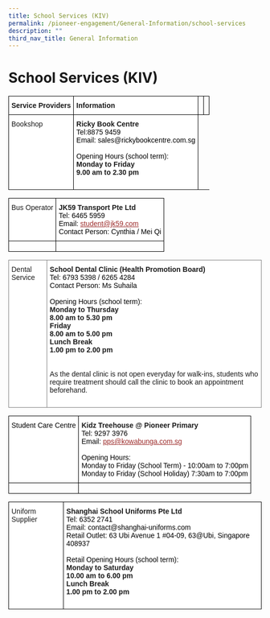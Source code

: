 ```yaml
---
title: School Services (KIV)
permalink: /pioneer-engagement/General-Information/school-services
description: ""
third_nav_title: General Information
---
```

# School Services (KIV)

<style type="text/css">
.tg  {border-collapse:collapse;border-spacing:0;}
.tg td{border-color:black;border-style:solid;border-width:1px;font-family:Arial, sans-serif;font-size:14px;
  overflow:hidden;padding:10px 5px;word-break:normal;}
.tg th{border-color:black;border-style:solid;border-width:1px;font-family:Arial, sans-serif;font-size:14px;
  font-weight:normal;overflow:hidden;padding:10px 5px;word-break:normal;}
.tg .tg-dgl5{background-color:#FFF;font-weight:bold;text-align:left;vertical-align:top}
.tg .tg-0lax{text-align:left;vertical-align:top}
.tg .tg-ktyi{background-color:#FFF;text-align:left;vertical-align:top}
</style>
<table class="tg">
<thead>
  <tr>
    <th class="tg-dgl5">Service Providers</th>
    <th class="tg-dgl5">Information</th>
    <th class="tg-0lax"></th>
    <th class="tg-0lax"></th>
  </tr>
</thead>
<tbody>
  <tr>
    <td class="tg-ktyi">Bookshop</td>
    <td class="tg-dgl5">Ricky Book Centre<br><span style="font-weight:300;color:#000">Tel:8875 9459</span><br><span style="font-weight:300;color:#000">Email: sales@rickybookcentre.com.sg</span><br><br><span style="font-weight:300;color:#000">Opening Hours (school term):</span><br>Monday to Friday<br>9.00 am to 2.30 pm<br><span style="font-weight:300;color:#000">&nbsp;&nbsp;&nbsp;&nbsp;&nbsp;&nbsp;&nbsp;&nbsp;&nbsp;&nbsp;&nbsp;&nbsp;&nbsp;&nbsp;&nbsp;&nbsp;&nbsp;&nbsp;&nbsp;&nbsp;&nbsp;&nbsp;&nbsp;&nbsp;&nbsp;&nbsp;&nbsp;&nbsp;&nbsp;&nbsp;</span></td>
    
  </tr>
  <tr>
  </tr>
</tbody>
</table>

<style type="text/css">
.tg  {border-collapse:collapse;border-spacing:0;}
.tg td{border-color:black;border-style:solid;border-width:1px;font-family:Arial, sans-serif;font-size:14px;
  overflow:hidden;padding:10px 5px;word-break:normal;}
.tg th{border-color:black;border-style:solid;border-width:1px;font-family:Arial, sans-serif;font-size:14px;
  font-weight:normal;overflow:hidden;padding:10px 5px;word-break:normal;}
.tg .tg-ktyi{background-color:#FFF;text-align:left;vertical-align:top}
.tg .tg-dgl5{background-color:#FFF;font-weight:bold;text-align:left;vertical-align:top}
.tg .tg-0lax{text-align:left;vertical-align:top}
</style>
<table class="tg">
<thead>
  <tr>
    <th class="tg-ktyi">Bus Operator</th>
    <th class="tg-dgl5">JK59 Transport Pte Ltd<br><span style="font-weight:300;color:#000">Tel: 6465 5959</span><br><span style="font-weight:300;color:#000">Email:</span> <a href="mailto:student@jk59.com"><span style="font-weight:400;text-decoration:underline;color:#9C2B2A">student@jk59.com</span></a><br><span style="font-weight:300;color:#000">Contact Person: Cynthia / Mei Qi</span></th>
  </tr>
</thead>
<tbody>
  <tr>
    <td class="tg-0lax"></td>
    <td class="tg-0lax"></td>
  </tr>
</tbody>
</table>

<style type="text/css">
.tg  {border-collapse:collapse;border-spacing:0;}
.tg td{border-color:black;border-style:solid;border-width:1px;font-family:Arial, sans-serif;font-size:14px;
  overflow:hidden;padding:10px 5px;word-break:normal;}
.tg th{border-color:black;border-style:solid;border-width:1px;font-family:Arial, sans-serif;font-size:14px;
  font-weight:normal;overflow:hidden;padding:10px 5px;word-break:normal;}
.tg .tg-jxgv{background-color:#FFF;border-color:inherit;text-align:left;vertical-align:top}
.tg .tg-pdeq{background-color:#FFF;border-color:inherit;font-weight:bold;text-align:left;vertical-align:top}
</style>
<table class="tg">
<thead>
  <tr>
    <td class="tg-jxgv">Dental Service</td>
    <td class="tg-pdeq">School Dental Clinic (Health Promotion Board)<br><span style="font-weight:300;color:#000">Tel: 6793 5398 / 6265 4284</span><br><span style="font-weight:300;color:#000">Contact Person: Ms Suhaila</span><br><br><span style="font-weight:300;color:#000">Opening Hours (school term):</span><br>Monday to Thursday<br>8.00 am to 5.30 pm<br>Friday<br>8.00 am to 5.00 pm <br>Lunch Break<br>1.00 pm to 2.00 pm<br><br><br><span style="font-weight:400;font-style:normal">As the dental clinic is not open everyday for walk-ins, students who require treatment should call the clinic to book an appointment beforehand.</span><br><br><span style="font-weight:300;color:#000">                              </span></td>
  </tr>
</thead>
</table>
<style type="text/css">
.tg  {border-collapse:collapse;border-spacing:0;}
.tg td{border-color:black;border-style:solid;border-width:1px;font-family:Arial, sans-serif;font-size:14px;
  overflow:hidden;padding:10px 5px;word-break:normal;}
.tg th{border-color:black;border-style:solid;border-width:1px;font-family:Arial, sans-serif;font-size:14px;
  font-weight:normal;overflow:hidden;padding:10px 5px;word-break:normal;}
.tg .tg-ktyi{background-color:#FFF;text-align:left;vertical-align:top}
.tg .tg-dgl5{background-color:#FFF;font-weight:bold;text-align:left;vertical-align:top}
.tg .tg-0lax{text-align:left;vertical-align:top}
</style>
<table class="tg">
<thead>
  <tr>
    <th class="tg-ktyi"><span style="font-weight:300;color:#000">Student Care Centre</span></th>
    <th class="tg-dgl5">Kidz Treehouse @ Pioneer Primary<br><span style="font-weight:300;color:#000">Tel: 9297 3976</span><br><span style="font-weight:300;color:#000">Email:</span> <a href="mailto:pps@kowabunga.com.sg"><span style="font-weight:400;text-decoration:underline;color:#9C2B2A">pps@kowabunga.com.sg</span></a><br><br><span style="font-weight:300;color:#000">Opening Hours: <br> Monday to Friday (School Term) - 10:00am to 7:00pm<br>Monday to Friday (School Holiday) 7:30am to 7:00pm</span></th>
  </tr>
</thead>
<tbody>
  <tr>
    <td class="tg-0lax"></td>
    <td class="tg-0lax"></td>
  </tr>
</tbody>
</table>

<style type="text/css">
.tg  {border-collapse:collapse;border-spacing:0;}
.tg td{border-color:black;border-style:solid;border-width:1px;font-family:Arial, sans-serif;font-size:14px;
  overflow:hidden;padding:10px 5px;word-break:normal;}
.tg th{border-color:black;border-style:solid;border-width:1px;font-family:Arial, sans-serif;font-size:14px;
  font-weight:normal;overflow:hidden;padding:10px 5px;word-break:normal;}
.tg .tg-ktyi{background-color:#FFF;text-align:left;vertical-align:top}
.tg .tg-dgl5{background-color:#FFF;font-weight:bold;text-align:left;vertical-align:top}
</style>
<table class="tg">
<thead>
  <tr>
    <th class="tg-ktyi">Uniform Supplier</th>
    <th class="tg-dgl5">Shanghai School Uniforms Pte Ltd<br><span style="font-weight:300;color:#000">Tel: 6352 2741</span><br><span style="font-weight:300;color:#000">Email: contact@shanghai-uniforms.com</span><br><span style="font-weight:300;color:#000">Retail Outlet: 63 Ubi Avenue 1 #04-09, 63@Ubi, Singapore 408937</span><br><br><span style="font-weight:300;color:#000">Retail Opening Hours (school term): </span><br>Monday to Saturday<br>10.00 am to 6.00 pm<br>Lunch Break<br>1.00 pm to 2.00 pm <br><span style="font-weight:300;color:#000">&nbsp;&nbsp;&nbsp;&nbsp;&nbsp;&nbsp;&nbsp;&nbsp;&nbsp;&nbsp;&nbsp;&nbsp;&nbsp;&nbsp;&nbsp;&nbsp;&nbsp;&nbsp;&nbsp;&nbsp;&nbsp;&nbsp;&nbsp;&nbsp;&nbsp;&nbsp;&nbsp;&nbsp;&nbsp;&nbsp;</span></th>
  </tr>
</thead>
<tbody>
  <tr>

  </tr>
</tbody>
</table>